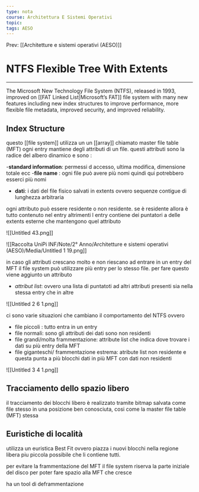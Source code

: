 ```yaml
---
type: nota
course: Architettura E Sistemi Operativi
topic: 
tags: AESO
---
```


Prev: [[Architetture e sistemi operativi (AESO)]]

# NTFS Flexible Tree With Extents
---


The Microsoft New Technology File System (NTFS), released in 1993, improved on
[[FAT Linked List|Microsoft’s FAT]] file system with many new features including new index structures to
improve performance, more flexible file metadata, improved security, and improved
reliability.

## Index Structure

questo [[file system]] utilizza un un [[array]] chiamato master file table (MFT) ogni entry mantiene degli attributi di un file. questi attributi sono la radice del albero dinamico e sono :

-__standard information__: permessi d accesso, ultima modifica, dimensione totale ecc
-__file name__ : ogni file può avere più nomi quindi qui potrebbero esserci più nomi
- __dati__: i dati del file fisico salvati in extents ovvero sequenze contigue di lunghezza arbitraria

ogni attributo può essere residente o non residente. se è residente allora è tutto contenuto nel entry altrimenti l entry contiene dei puntatori a delle extents esterne che mantengono quel attributo

![[Untitled 43.png]]

![[Raccolta UniPi INF/Note/2° Anno/Architetture e sistemi operativi (AESO)/Media/Untitled 1 19.png]]

in caso gli attributi crescano molto e non riescano ad entrare in un entry del MFT il file system può utilizzare più entry per lo stesso file. per fare questo viene aggiunto un attributo

- _attribut list_: ovvero una lista di puntatoti ad altri attributi presenti sia nella stessa entry che in altre

![[Untitled 2 6 1.png]]

ci sono varie situazioni che cambiano il comportamento del NTFS ovvero

- file piccoli : tutto entra in un entry
- file normali: sono gli attributi dei dati sono non residenti
- file grandi/molta frammentazione: attribute list che indica dove trovare i dati su più entry della MFT
- file giganteschi/ frammentazione estrema: atribute list non residente e questa punta a più blocchi dati in più MFT con dati non residenti

![[Untitled 3 4 1.png]]

## Tracciamento dello spazio libero

il tracciamento dei blocchi libero è realizzato tramite bitmap salvata come file stesso in una posizione ben conosciuta, cosi come la master file table (MFT) stessa

## Euristiche di località

utilizza un euristica Best Fit ovvero piazza i nuovi blocchi nella regione libera piu piccola possibile che li contiene tutti.

 per evitare la frammentazione del MFT il file system riserva la parte iniziale del disco per poter fare spazio alla MFT che cresce

ha un tool di deframmentazione

